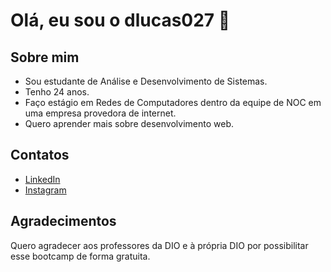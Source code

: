# Olá, eu sou o dlucas027 👋

## Sobre mim
- Sou estudante de Análise e Desenvolvimento de Sistemas.
- Tenho 24 anos.
- Faço estágio em Redes de Computadores dentro da equipe de NOC em uma empresa provedora de internet.
- Quero aprender mais sobre desenvolvimento web.

## Contatos
- [LinkedIn](https://www.linkedin.com/in/delucas027/)
- [Instagram](https://www.instagram.com/dlucasz027?igsh=OXQyZDQwd2E1ZWJ0)

## Agradecimentos
Quero agradecer aos professores da DIO e à própria DIO por possibilitar esse bootcamp de forma gratuita.

